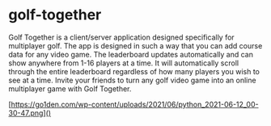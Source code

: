 # golf-together
Golf Together is a client/server application designed specifically for multiplayer golf. The app is designed in such a way that you can add course data for any video game. The leaderboard updates automatically and can show anywhere from 1-16 players at a time. It will automatically scroll through the entire leaderboard regardless of how many players you wish to see at a time. Invite your friends to turn any golf video game into an online multiplayer game with Golf Together.

[https://go1den.com/wp-content/uploads/2021/06/python_2021-06-12_00-30-47.png]()
